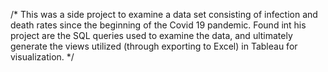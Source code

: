 /* This was a side project to examine a data set consisting of infection and death rates since the beginning of the Covid 19 pandemic. Found int his project are the SQL queries used to examine the data, and ultimately generate the views utilized (through exporting to Excel) in Tableau for visualization. */
